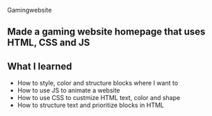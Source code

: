 Gamingwebsite

<h2>Made a gaming website homepage that uses HTML, CSS and JS</h2>

<h2>What I learned</h2> 

<ul>
<li>How to style, color and structure blocks where I want to</li>
<li>How to use JS to animate a website</li>
<li>How to use CSS to custmize HTML text, color and shape</li>
<li>How to structure text and prioritize blocks in HTML</li>
</ul>

